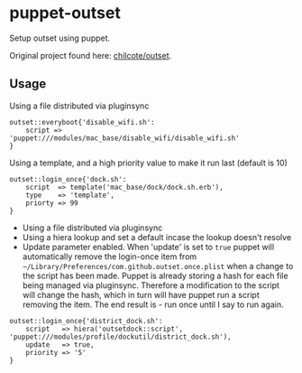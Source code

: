 puppet-outset
===================

Setup outset using puppet. 

Original project found here: [chilcote/outset](https://github.com/chilcote/outset).

## Usage

Using a file distributed via pluginsync

``` puppet
outset::everyboot{'disable_wifi.sh':
    script => 'puppet:///modules/mac_base/disable_wifi/disable_wifi.sh'
}
```

Using a template, and a high priority value to make it run last (default is 10)

``` puppet
outset::login_once{'dock.sh':
    script  => template('mac_base/dock/dock.sh.erb'),
    type    => 'template',
    priorty => 99
}

```
* Using a file distributed via pluginsync
* Using a hiera lookup and set a default incase the lookup doesn't resolve
* Update parameter enabled. When 'update' is set to ``true`` puppet will automatically remove the login-once item from ``~/Library/Preferences/com.github.outset.once.plist`` when a change to the script has been made. Puppet is already storing a hash for each file being managed via pluginsync. Therefore a modification to the script will change the hash, which in turn will have puppet run a script removing the item. The end result is - run once until I say to run again.


``` puppet
outset::login_once{'district_dock.sh':
    script   => hiera('outsetdock::script', 'puppet:///modules/profile/dockutil/district_dock.sh'),
    update   => true,
    priority => '5'
}

```